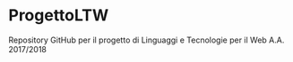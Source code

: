 # ProgettoLTW
Repository GitHub per il progetto di Linguaggi e Tecnologie per il Web A.A. 2017/2018
